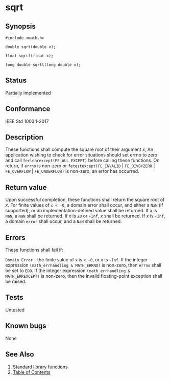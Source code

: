 # sqrt

## Synopsis

`#include <math.h>`

`double sqrt(double x);`

`float sqrtf(float x);`

`long double sqrtl(long double x);`

## Status

Partially implemented

## Conformance

IEEE Std 1003.1-2017

## Description

These functions shall compute the square root of their argument _x_,
An application wishing to check for error situations should set errno to zero and call
`feclearexcept(FE_ALL_EXCEPT)` before calling these functions. On return, if `errno` is non-zero or
`fetestexcept(FE_INVALID` | `FE_DIVBYZERO` | `FE_OVERFLOW` | `FE_UNDERFLOW)` is non-zero, an error has occurred.

## Return value

Upon successful completion, these functions shall return the square root of _x_.
For finite values of `x < -0`, a domain error shall occur, and
either a `NaN` (if supported), or an implementation-defined value shall be returned.
If
_x_ is `NaN`, a `NaN` shall be returned.
If _x_ is `±0` or `+Inf`, _x_ shall be returned.
If _x_ is `-Inf`, a domain `error` shall occur, and a `NaN` shall be returned.

## Errors

These functions shall fail if:

`Domain Error` - the finite value of `x` is `< -0`, or _x_ is `-Inf`.
If the integer expression `(math_errhandling & MATH_ERRNO)` is non-zero, then `errno` shall be set to `EDO`. If
the integer expression `(math_errhandling & MATH_ERREXCEPT)` is non-zero, then the invalid floating-point exception
shall be raised.

## Tests

Untested

## Known bugs

None

## See Also

1. [Standard library functions](../README.md)
2. [Table of Contents](../../../README.md)

